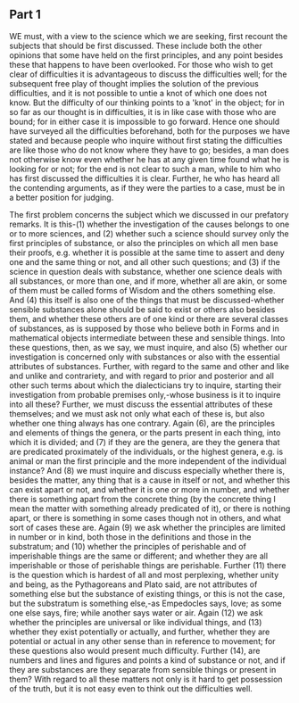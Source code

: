 ## Part 1



WE must, with a view to the science which we are seeking, first recount the subjects that should be first discussed.
These include both the other opinions that some have held on the first principles, and any point besides these that happens to have been overlooked.
For those who wish to get clear of difficulties it is advantageous to discuss the difficulties well; for the subsequent free play of thought implies the solution of the previous difficulties, and it is not possible to untie a knot of which one does not know.
But the difficulty of our thinking points to a 'knot' in the object; for in so far as our thought is in difficulties, it is in like case with those who are bound; for in either case it is impossible to go forward.
Hence one should have surveyed all the difficulties beforehand, both for the purposes we have stated and because people who inquire without first stating the difficulties are like those who do not know where they have to go; besides, a man does not otherwise know even whether he has at any given time found what he is looking for or not; for the end is not clear to such a man, while to him who has first discussed the difficulties it is clear.
Further, he who has heard all the contending arguments, as if they were the parties to a case, must be in a better position for judging.

The first problem concerns the subject which we discussed in our prefatory remarks.
It is this-(1) whether the investigation of the causes belongs to one or to more sciences, and (2) whether such a science should survey only the first principles of substance, or also the principles on which all men base their proofs, e.g.
whether it is possible at the same time to assert and deny one and the same thing or not, and all other such questions; and (3) if the science in question deals with substance, whether one science deals with all substances, or more than one, and if more, whether all are akin, or some of them must be called forms of Wisdom and the others something else.
And (4) this itself is also one of the things that must be discussed-whether sensible substances alone should be said to exist or others also besides them, and whether these others are of one kind or there are several classes of substances, as is supposed by those who believe both in Forms and in mathematical objects intermediate between these and sensible things.
Into these questions, then, as we say, we must inquire, and also (5) whether our investigation is concerned only with substances or also with the essential attributes of substances.
Further, with regard to the same and other and like and unlike and contrariety, and with regard to prior and posterior and all other such terms about which the dialecticians try to inquire, starting their investigation from probable premises only,-whose business is it to inquire into all these?
Further, we must discuss the essential attributes of these themselves; and we must ask not only what each of these is, but also whether one thing always has one contrary.
Again (6), are the principles and elements of things the genera, or the parts present in each thing, into which it is divided; and (7) if they are the genera, are they the genera that are predicated proximately of the individuals, or the highest genera, e.g.
is animal or man the first principle and the more independent of the individual instance?
And (8) we must inquire and discuss especially whether there is, besides the matter, any thing that is a cause in itself or not, and whether this can exist apart or not, and whether it is one or more in number, and whether there is something apart from the concrete thing (by the concrete thing I mean the matter with something already predicated of it), or there is nothing apart, or there is something in some cases though not in others, and what sort of cases these are.
Again (9) we ask whether the principles are limited in number or in kind, both those in the definitions and those in the substratum; and (10) whether the principles of perishable and of imperishable things are the same or different; and whether they are all imperishable or those of perishable things are perishable.
Further (11) there is the question which is hardest of all and most perplexing, whether unity and being, as the Pythagoreans and Plato said, are not attributes of something else but the substance of existing things, or this is not the case, but the substratum is something else,-as Empedocles says, love; as some one else says, fire; while another says water or air.
Again (12) we ask whether the principles are universal or like individual things, and (13) whether they exist potentially or actually, and further, whether they are potential or actual in any other sense than in reference to movement; for these questions also would present much difficulty.
Further (14), are numbers and lines and figures and points a kind of substance or not, and if they are substances are they separate from sensible things or present in them?
With regard to all these matters not only is it hard to get possession of the truth, but it is not easy even to think out the difficulties well.

